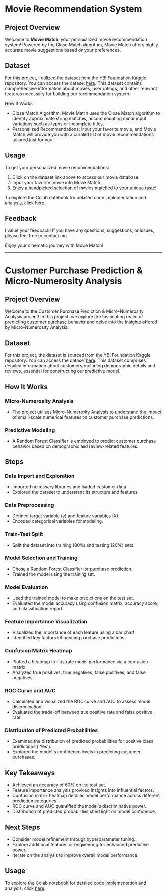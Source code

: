 # Movie Recommendation System


## Project Overview

Welcome to **Movie Match**, your personalized movie recommendation system! Powered by the Close Match algorithm, Movie Match offers highly accurate movie suggestions based on your preferences.

## Dataset

For this project, I utilized the dataset from the YBI Foundation Kaggle repository. You can access the dataset [here](https://github.com/YBIFoundation/Dataset/raw/main/Customer%20Purchase.csv). This dataset contains comprehensive information about movies, user ratings, and other relevant features necessary for building our recommendation system.

How It Works

- Close Match Algorithm: Movie Match uses the Close Match algorithm to identify approximate string matches, accommodating minor input variations such as typos or incomplete titles.
- Personalized Recommendations: Input your favorite movie, and Movie Match will provide you with a curated list of movie recommendations tailored just for you.

## Usage

To get your personalized movie recommendations:
1. Click on the dataset link above to access our movie database.
2. Input your favorite movie into Movie Match.
3. Enjoy a handpicked selection of movies matched to your unique taste!

To explore the Colab notebook for detailed code implementation and analysis, click [here](https://colab.research.google.com/github/virajbhutada/ybi_foundation-task/blob/main/Movie%20Recommendation%20System/Movie_Recommendation_System_Colab%20(1).ipynb)

## Feedback

I value your feedback! If you have any questions, suggestions, or issues, please feel free to contact me.

Enjoy your cinematic journey with Movie Match!

----

# Customer Purchase Prediction & Micro-Numerosity Analysis


## Project Overview

Welcome to the Customer Purchase Prediction & Micro-Numerosity Analysis project! In this project, we explore the fascinating realm of predicting customer purchase behavior and delve into the insights offered by Micro-Numerosity Analysis.

## Dataset
For this project, the dataset is sourced from the YBI Foundation Kaggle repository. You can access the dataset [here](https://github.com/YBIFoundation/Dataset/raw/main/Customer%20Purchase.csv). This dataset comprises detailed information about customers, including demographic details and reviews, essential for constructing our predictive model.

## How It Works
### Micro-Numerosity Analysis
- The project utilizes Micro-Numerosity Analysis to understand the impact of small-scale numerical features on customer purchase predictions.
  
### Predictive Modeling
- A Random Forest Classifier is employed to predict customer purchase behavior based on demographic and review-related features.

## Steps

### Data Import and Exploration
- Imported necessary libraries and loaded customer data.
- Explored the dataset to understand its structure and features.

### Data Preprocessing
- Defined target variable (y) and feature variables (X).
- Encoded categorical variables for modeling.

### Train-Test Split
- Split the dataset into training (80%) and testing (20%) sets.

### Model Selection and Training
- Chose a Random Forest Classifier for purchase prediction.
- Trained the model using the training set.

### Model Evaluation
- Used the trained model to make predictions on the test set.
- Evaluated the model accuracy using confusion matrix, accuracy score, and classification report.

### Feature Importance Visualization
- Visualized the importance of each feature using a bar chart.
- Identified key factors influencing purchase predictions.

### Confusion Matrix Heatmap
- Plotted a heatmap to illustrate model performance via a confusion matrix.
- Analyzed true positives, true negatives, false positives, and false negatives.

### ROC Curve and AUC
- Calculated and visualized the ROC curve and AUC to assess model discrimination.
- Evaluated the trade-off between true positive rate and false positive rate.

### Distribution of Predicted Probabilities
- Examined the distribution of predicted probabilities for positive class predictions ('Yes').
- Explored the model's confidence levels in predicting customer purchases.

## Key Takeaways
- Achieved an accuracy of 60% on the test set.
- Feature importance analysis provided insights into influential factors.
- Confusion matrix heatmap detailed model performance across different prediction categories.
- ROC curve and AUC quantified the model's discriminative power.
- Distribution of predicted probabilities shed light on model confidence.

## Next Steps
- Consider model refinement through hyperparameter tuning.
- Explore additional features or engineering for enhanced predictive power.
- Iterate on the analysis to improve overall model performance.

## Usage
To explore the Colab notebook for detailed code implementation and analysis, click [here](https://colab.research.google.com/github/virajbhutada/ybi_foundation-task/blob/main/Micro_Numerosity_Analysis_Customer_Purchase_Prediction.ipynb#scrollTo=xZkOqL3Bu1SL).




